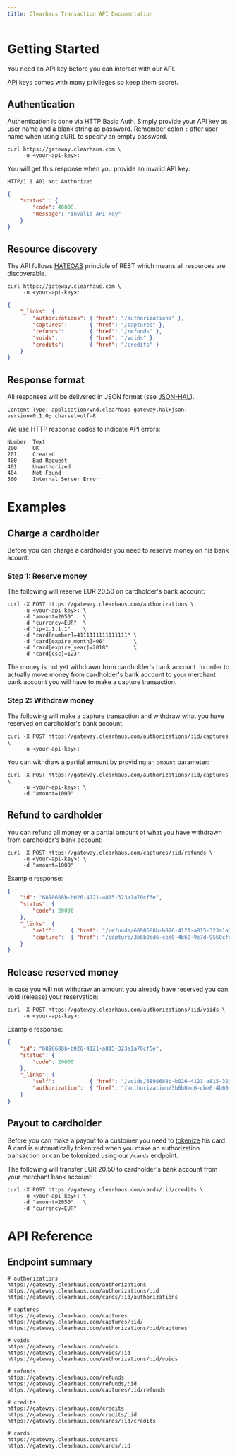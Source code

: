```yaml
---
title: Clearhaus Transaction API Documentation
---
```


# Getting Started

You need an API key before you can interact with our API.

<p class="alert alert-danger">
API keys comes with many privileges so keep them secret.
</p>


## Authentication

Authentication is done via HTTP Basic Auth. Simply provide your API key as user
name and a blank string as password. Remember colon `:` after user name when
using cURL to specify an empty password.

````shell
curl https://gateway.clearhaus.com \
     -u <your-api-key>:
````

You will get this response when you provide an invalid API key:

````http
HTTP/1.1 401 Not Authorized
````

````json
{
    "status" : {
        "code": 40000,
        "message": "invalid API key"
    }
}
````


## Resource discovery

The API follows [HATEOAS][HATEOAS] principle of REST which means all resources are
discoverable.

```shell
curl https://gateway.clearhaus.com \
     -u <your-api-key>:
```

```json
{
    "_links": {
        "authorizations": { "href": "/authorizations" },
        "captures":       { "href": "/captures" },
        "refunds":        { "href": "/refunds" },
        "voids":          { "href": "/voids" },
        "credits":        { "href": "/credits" }
    }
}
```

## Response format
All responses will be delivered in JSON format (see [JSON-HAL][JSON-HAL]).

````
Content-Type: application/vnd.clearhaus-gateway.hal+json; version=0.1.0; charset=utf-8
````

We use HTTP response codes to indicate API errors:

````
Number  Text                 
200     OK                   
201     Created              
400     Bad Request          
401     Unauthorized         
404     Not Found            
500     Internal Server Error
````


# Examples

## Charge a cardholder

Before you can charge a cardholder you need to reserve money on his bank
acount.

### Step 1: Reserve money

The following will reserve EUR 20.50 on cardholder's bank account:

````shell
curl -X POST https://gateway.clearhaus.com/authorizations \
     -u <your-api-key>: \
     -d "amount=2050"   \
     -d "currency=EUR"  \
     -d "ip=1.1.1.1"    \
     -d "card[number]=4111111111111111" \
     -d "card[expire_month]=06"         \
     -d "card[expire_year]=2018"        \
     -d "card[csc]=123"
````

The money is not yet withdrawn from cardholder's bank account. In order to
actually move money from cardholder's bank account to your merchant bank
account you will have to make a capture transaction.

### Step 2: Withdraw money

The following will make a capture transaction and withdraw what you have
reserved on cardholder's bank account.

````shell
curl -X POST https://gateway.clearhaus.com/authorizations/:id/captures \
     -u <your-api-key>:
````

You can withdraw a partial amount by providing an `amount` parameter:

````shell
curl -X POST https://gateway.clearhaus.com/authorizations/:id/captures \
     -u <your-api-key>: \
     -d "amount=1000"
````


## Refund to cardholder

You can refund all money or a partial amount of what you have withdrawn from
cardholder's bank account:

````shell
curl -X POST https://gateway.clearhaus.com/captures/:id/refunds \
     -u <your-api-key>: \
     -d "amount=1000"
````

Example response:

````json
{
    "id": "6898688b-b026-4121-a815-323a1a70cf5e",
    "status": {
        "code": 20000
    },
    "_links": {
        "self":     { "href": "/refunds/6898688b-b026-4121-a815-323a1a70cf5e" },
        "capture":  { "href": "/capture/3b6b0ed6-cbe0-4b60-9e7d-9560cfc98d59" }
    }
}
````


## Release reserved money

In case you will not withdraw an amount you already have reserved you can void
(release) your reservation:

````shell
curl -X POST https://gateway.clearhaus.com/authorizations/:id/voids \
     -u <your-api-key>:
````

Example response:

````json
{
    "id": "6898688b-b026-4121-a815-323a1a70cf5e",
    "status": {
        "code": 20000
    },
    "_links": {
        "self":           { "href": "/voids/6898688b-b026-4121-a815-323a1a70cf5e" },
        "authorization":  { "href": "/authorization/3b6b0ed6-cbe0-4b60-9e7d-9560cfc98d59" }
    }
}
````


## Payout to cardholder

Before you can make a payout to a customer you need to
[tokenize](#tokenize-card) his card. A card is automatically tokenized when you
make an authorization transaction or can be tokenized using our `/cards`
endpoint.

The following will transfer EUR 20.50 to cardholder's bank account from your
merchant bank account:

````shell
curl -X POST https://gateway.clearhaus.com/cards/:id/credits \
     -u <your-api-key>: \
     -d "amount=2050"   \
     -d "currency=EUR"
````

# API Reference

## Endpoint summary


````shell
# authorizations
https://gateway.clearhaus.com/authorizations
https://gateway.clearhaus.com/authorizations/:id
https://gateway.clearhaus.com/cards/:id/authorizations

# captures
https://gateway.clearhaus.com/captures
https://gateway.clearhaus.com/captures/:id/
https://gateway.clearhaus.com/authorizations/:id/captures

# voids
https://gateway.clearhaus.com/voids
https://gateway.clearhaus.com/voids/:id
https://gateway.clearhaus.com/authorizations/:id/voids

# refunds
https://gateway.clearhaus.com/refunds
https://gateway.clearhaus.com/refunds/:id
https://gateway.clearhaus.com/captures/:id/refunds

# credits
https://gateway.clearhaus.com/credits
https://gateway.clearhaus.com/credits/:id
https://gateway.clearhaus.com/cards/:id/credits

# cards
https://gateway.clearhaus.com/cards
https://gateway.clearhaus.com/cards/:id
````


[JSON-HAL]: http://tools.ietf.org/html/draft-kelly-json-hal "IETF HAL draft"
[HATEOAS]: http://en.wikipedia.org/wiki/HATEOAS
